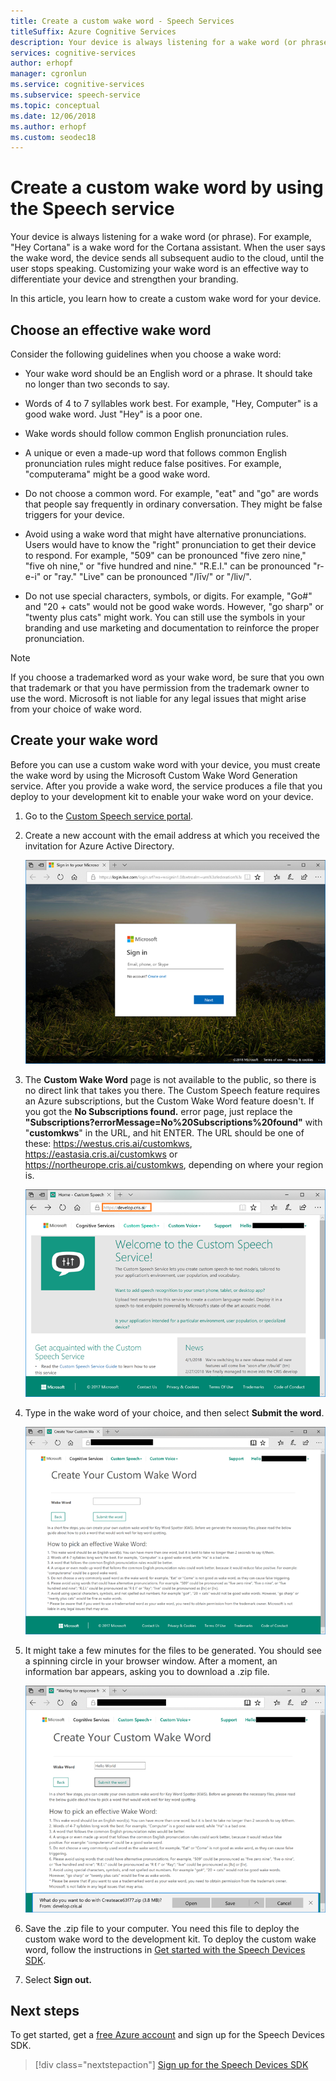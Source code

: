 ```yaml
---
title: Create a custom wake word - Speech Services
titleSuffix: Azure Cognitive Services
description: Your device is always listening for a wake word (or phrase). When the user says the wake word, the device sends all subsequent audio to the cloud, until the user stops speaking. Customizing your wake word is an effective way to differentiate your device and strengthen your branding.
services: cognitive-services
author: erhopf
manager: cgronlun
ms.service: cognitive-services
ms.subservice: speech-service
ms.topic: conceptual
ms.date: 12/06/2018
ms.author: erhopf
ms.custom: seodec18
---
```


# Create a custom wake word by using the Speech service

Your device is always listening for a wake word (or phrase). For example, "Hey Cortana" is a wake word for the Cortana assistant. When the user says the wake word, the device sends all subsequent audio to the cloud, until the user stops speaking. Customizing your wake word is an effective way to differentiate your device and strengthen your branding.

In this article, you learn how to create a custom wake word for your device.

## Choose an effective wake word

Consider the following guidelines when you choose a wake word:

* Your wake word should be an English word or a phrase. It should take no longer than two seconds to say.

* Words of 4 to 7 syllables work best. For example, "Hey, Computer" is a good wake word. Just "Hey" is a poor one.

* Wake words should follow common English pronunciation rules.

* A unique or even a made-up word that follows common English pronunciation rules might reduce false positives. For example, "computerama" might be a good wake word.

* Do not choose a common word. For example, "eat" and "go" are words that people say frequently in ordinary conversation. They might be false triggers for your device.

* Avoid using a wake word that might have alternative pronunciations. Users would have to know the "right" pronunciation to get their device to respond. For example, "509" can be pronounced "five zero nine," "five oh nine," or "five hundred and nine." "R.E.I." can be pronounced "r-e-i" or "ray." "Live" can be pronounced "/līv/" or "/liv/".

* Do not use special characters, symbols, or digits. For example, "Go#" and "20 + cats" would not be good wake words. However, "go sharp" or "twenty plus cats" might work. You can still use the symbols in your branding and use marketing and documentation to reinforce the proper pronunciation.

> [!NOTE]
> If you choose a trademarked word as your wake word, be sure that you own that trademark or that you have permission from the trademark owner to use the word. Microsoft is not liable for any legal issues that might arise from your choice of wake word.

## Create your wake word

Before you can use a custom wake word with your device, you must create the wake word by using the Microsoft Custom Wake Word Generation service. After you provide a wake word, the service produces a file that you deploy to your development kit to enable your wake word on your device.

1. Go to the [Custom Speech service portal](https://cris.ai/).

1. Create a new account with the email address at which you received the invitation for Azure Active Directory.

    ![Create a new account](media/speech-devices-sdk/wake-word-1.png)

1. The **Custom Wake Word** page is not available to the public, so there is no direct link that takes you there. The Custom Speech feature requires an Azure subscriptions, but the Custom Wake Word feature doesn't. If you got the **No Subscriptions found.** error page, just replace the **"Subscriptions?errorMessage=No%20Subscriptions%20found"** with "**customkws**" in the URL, and hit ENTER. The URL should be one of these: https://westus.cris.ai/customkws, https://eastasia.cris.ai/customkws or https://northeurope.cris.ai/customkws, depending on where your region is.

    ![The Custom Wake Word page is hidden](media/speech-devices-sdk/wake-word-4.png)

1. Type in the wake word of your choice, and then select **Submit the word**.

    ![Enter your wake word](media/speech-devices-sdk/wake-word-5.png)

1. It might take a few minutes for the files to be generated. You should see a spinning circle in your browser window. After a moment, an information bar appears, asking you to download a .zip file.

    ![Receiving the .zip file](media/speech-devices-sdk/wake-word-6.png)

1. Save the .zip file to your computer. You need this file to deploy the custom wake word to the development kit. To deploy the custom wake word, follow the instructions in [Get started with the Speech Devices SDK](speech-devices-sdk-qsg.md).

1. Select **Sign out.**

## Next steps

To get started, get a [free Azure account](https://azure.microsoft.com/free/) and sign up for the Speech Devices SDK.

> [!div class="nextstepaction"]
> [Sign up for the Speech Devices SDK](get-speech-devices-sdk.md)
